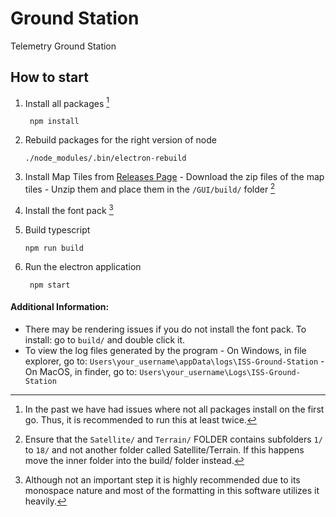 # Ground Station
Telemetry Ground Station

## How to start

1. Install all packages [^1]
   
        npm install

2. Rebuild packages for the right version of node
   
       ./node_modules/.bin/electron-rebuild

3. Install Map Tiles from [Releases Page](https://github.com/ISSUIUC/GroundStation/releases)
       - Download the zip files of the map tiles
       - Unzip them and place them in the ```/GUI/build/``` folder [^2]

4. Install the font pack [^3]

5. Build typescript
  
       npm run build
      
6. Run the electron application

        npm start

#### Additional Information:

- There may be rendering issues if you do not install the font pack. To install: go to ```build/``` and double click it.
- To view the log files generated by the program
       - On Windows, in file explorer, go to: ```Users\your_username\appData\logs\ISS-Ground-Station```
       - On MacOS, in finder, go to: ```Users\your_username\Logs\ISS-Ground-Station```

[^1]: In the past we have had issues where not all packages install on the first go. Thus, it is recommended to run this at least twice.
[^2]: Ensure that the ```Satellite/``` and ```Terrain/``` FOLDER contains subfolders ```1/``` to ```18/``` and not another folder called Satellite/Terrain. If this happens move the inner folder into the build/ folder instead.
[^3]: Although not an important step it is highly recommended due to its monospace nature and most of the formatting in this software utilizes it heavily.